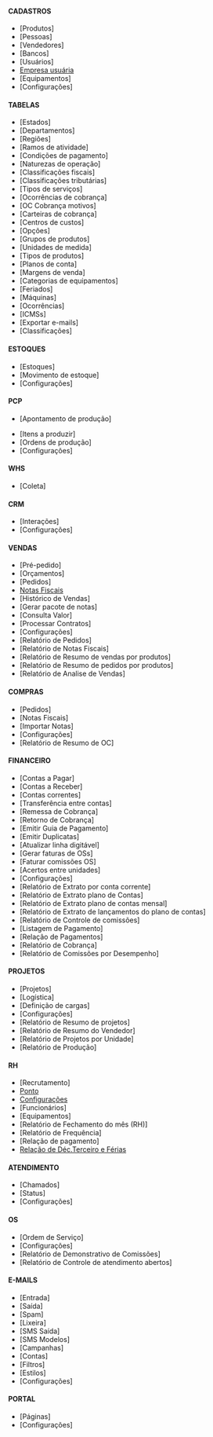#### CADASTROS
- [Produtos]
- [Pessoas]
- [Vendedores]
- [Bancos]
- [Usuários]
- [Empresa usuária](/cadastro/empresa-usuaria.md)
- [Equipamentos]
- [Configurações]

#### TABELAS
- [Estados]
- [Departamentos]
- [Regiões]
- [Ramos de atividade]
- [Condições de pagamento]
- [Naturezas de operação]
- [Classificações fiscais]
- [Classificações tributárias]
- [Tipos de serviços]
- [Ocorrências de cobrança]
- [OC Cobrança motivos]
- [Carteiras de cobrança]
- [Centros de custos]
- [Opções]
- [Grupos de produtos]
- [Unidades de medida]
- [Tipos de produtos]
- [Planos de conta]
- [Margens de venda]
- [Categorias de equipamentos]
- [Feriados]
- [Máquinas]
- [Ocorrências]
- [ICMSs]
- [Exportar e-mails]
- [Classificações]

#### ESTOQUES
- [Estoques]
- [Movimento de estoque]
- [Configurações]

#### PCP
+ [Apontamento de produção]
- [Itens a produzir]
- [Ordens de produção]
- [Configurações]

#### WHS
- [Coleta]

#### CRM
- [Interações]
- [Configurações]

####  VENDAS
- [Pré-pedido]
- [Orçamentos]
- [Pedidos]
- [Notas Fiscais](/vendas/notas-fiscais.md)
- [Histórico de Vendas]
- [Gerar pacote de notas]
- [Consulta Valor]
- [Processar Contratos]
- [Configurações]
- [Relatório de Pedidos]
- [Relatório de Notas Fiscais]
- [Relatório de Resumo de vendas por produtos]
- [Relatório de Resumo de pedidos por produtos]
- [Relatório de Analise de Vendas]

#### COMPRAS
- [Pedidos]
- [Notas Fiscais]
- [Importar Notas]
- [Configurações]
- [Relatório de Resumo de OC]

#### FINANCEIRO
- [Contas a Pagar]
- [Contas a Receber]
- [Contas correntes]
- [Transferência entre contas]
- [Remessa de Cobrança]
- [Retorno de Cobrança]
- [Emitir Guia de Pagamento]
- [Emitir Duplicatas]
- [Atualizar linha digitável]
- [Gerar faturas de OSs]
- [Faturar comissões OS]
- [Acertos entre unidades]
- [Configurações]
- [Relatório de Extrato por conta corrente]
- [Relatório de Extrato plano de Contas]
- [Relatório de Extrato plano de contas mensal]
- [Relatório de Extrato de lançamentos do plano de contas]
- [Relatório de Controle de comissões]
- [Listagem de Pagamento]
- [Relação de Pagamentos]
- [Relatório de Cobrança]
- [Relatório de Comissões por Desempenho]

#### PROJETOS
- [Projetos]
- [Logística]
- [Definição de cargas]
- [Configurações]
- [Relatório de Resumo de projetos]
- [Relatório de Resumo do Vendedor]
- [Relatório de Projetos por Unidade]
- [Relatório de Produção]

#### RH
- [Recrutamento]
- [Ponto](/RH/ponto.md)
- [Configurações](/RH/configuracoes.md)
- [Funcionários]
- [Equipamentos]
- [Relatório de Fechamento do mês (RH)]
- [Relatório de Frequência]
- [Relação de pagamento]
- [Relação de Déc.Terceiro e Férias](/RH/relacaodedecterceiroferias.md)

#### ATENDIMENTO
- [Chamados]
- [Status]
- [Configurações]

#### OS
- [Ordem de Serviço]
- [Configurações]
- [Relatório de Demonstrativo de Comissões]
- [Relatório de Controle de atendimento abertos]

#### E-MAILS
- [Entrada]
- [Saída]
- [Spam]
- [Lixeira]
- [SMS Saída]
- [SMS Modelos]
- [Campanhas]
- [Contas]
- [Filtros]
- [Estilos]
- [Configurações]

#### PORTAL
- [Páginas]
- [Configurações]

